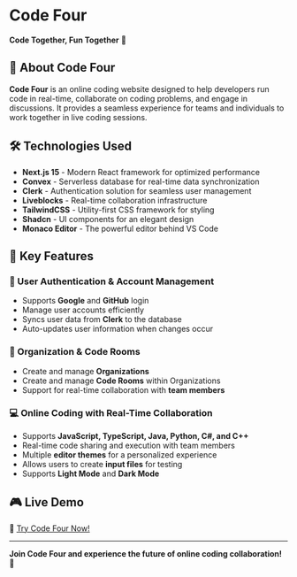 # Code Four

**Code Together, Fun Together** 🎉

## 🚀 About Code Four

**Code Four** is an online coding website designed to help developers run code in real-time, collaborate on coding problems, and engage in discussions. It provides a seamless experience for teams and individuals to work together in live coding sessions.

## 🛠️ Technologies Used

- **Next.js 15** - Modern React framework for optimized performance
- **Convex** - Serverless database for real-time data synchronization
- **Clerk** - Authentication solution for seamless user management
- **Liveblocks** - Real-time collaboration infrastructure
- **TailwindCSS** - Utility-first CSS framework for styling
- **Shadcn** - UI components for an elegant design
- **Monaco Editor** - The powerful editor behind VS Code

## 🌟 Key Features

### 🔑 User Authentication & Account Management
- Supports **Google** and **GitHub** login
- Manage user accounts efficiently
- Syncs user data from **Clerk** to the database
- Auto-updates user information when changes occur

### 🏢 Organization & Code Rooms
- Create and manage **Organizations**
- Create and manage **Code Rooms** within Organizations
- Support for real-time collaboration with **team members**

### 💻 Online Coding with Real-Time Collaboration
- Supports **JavaScript, TypeScript, Java, Python, C#, and C++**
- Real-time code sharing and execution with team members
- Multiple **editor themes** for a personalized experience
- Allows users to create **input files** for testing
- Supports **Light Mode** and **Dark Mode**

## 🎮 Live Demo
🔗 [Try Code Four Now!](https://code-four-zeta.vercel.app)

---

**Join Code Four and experience the future of online coding collaboration!** 🚀

